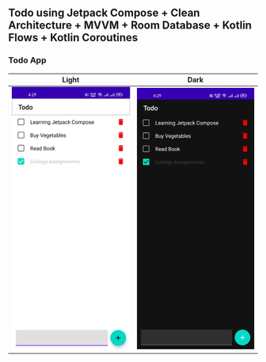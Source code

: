 ## Todo using Jetpack Compose + Clean Architecture + MVVM + Room Database + Kotlin Flows + Kotlin Coroutines 

### Todo App
Light | Dark
-- | --
![Todo App Light](images/light.jpg)|![Todo App Dark](images/dark.jpg)  
